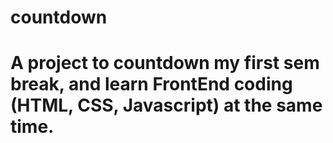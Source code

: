 # countdown

# A project to countdown my first sem break, and learn FrontEnd coding (HTML, CSS, Javascript) at the same time.

#